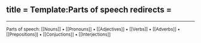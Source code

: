 title = Template:Parts of speech
redirects =
---

----
<small class="sans-serif">Parts of speech: [[Nouns]] • [[Pronouns]] • [[Adjectives]] • [[Verbs]] • [[Adverbs]] • [[Prepositions]] • [[Conjuctions]] • [[Interjections]]</small>